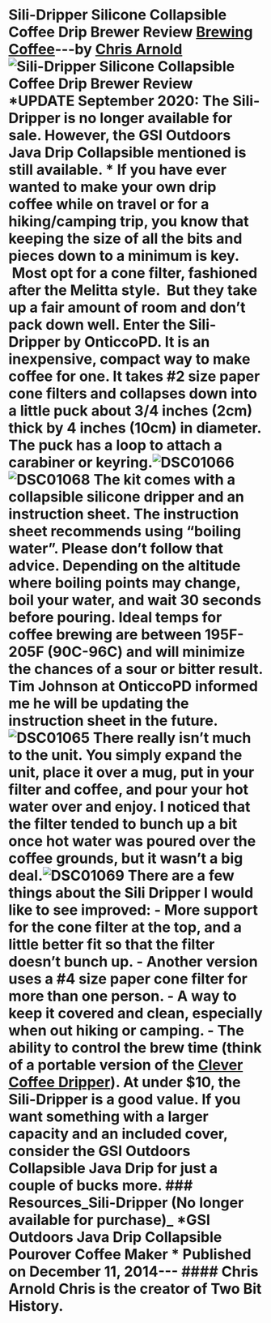 # Sili-Dripper Silicone Collapsible Coffee Drip Brewer Review [Brewing Coffee](https://ineedcoffee.com/section/brewing-coffee/)---by [Chris Arnold](https://ineedcoffee.com/by/chris-arnold/)![Sili-Dripper Silicone Collapsible Coffee Drip Brewer Review](https://ineedcoffee.com/images/posts/sili-dripper-silicone-collapsible-coffee-drip-brewer-review/DSC01069.jpg) ***UPDATE September 2020:** The Sili-Dripper is no longer available for sale. However, the GSI Outdoors Java Drip Collapsible mentioned is still available. * If you have ever wanted to make your own drip coffee while on travel or for a hiking/camping trip, you know that keeping the size of all the bits and pieces down to a minimum is key.  Most opt for a cone filter, fashioned after the Melitta style.  But they take up a fair amount of room and don’t pack down well. Enter the Sili-Dripper by OnticcoPD. It is an inexpensive, compact way to make coffee for one. It takes #2 size paper cone filters and collapses down into a little puck about 3/4 inches (2cm) thick by 4 inches (10cm) in diameter. The puck has a loop to attach a carabiner or keyring.![DSC01066](https://ineedcoffee.com/assets/DSC01066.cj4YEouo_NgNaY.webp)![DSC01068](https://ineedcoffee.com/assets/DSC01068.C-QTOtgh_Zrg23j.webp) The kit comes with a collapsible silicone dripper and an instruction sheet. The instruction sheet recommends using “boiling water”. Please don’t follow that advice. Depending on the altitude where boiling points may change, boil your water, and wait 30 seconds before pouring. Ideal temps for coffee brewing are between 195F-205F (90C-96C) and will minimize the chances of a sour or bitter result. Tim Johnson at OnticcoPD informed me he will be updating the instruction sheet in the future.![DSC01065](https://ineedcoffee.com/assets/DSC01065.C5EXcsV0_1Ciqto.webp) There really isn’t much to the unit. You simply expand the unit, place it over a mug, put in your filter and coffee, and pour your hot water over and enjoy. I noticed that the filter tended to bunch up a bit once hot water was poured over the coffee grounds, but it wasn’t a big deal.![DSC01069](https://ineedcoffee.com/assets/DSC01069.cOzuNC8K_2iMW3H.webp) There are a few things about the Sili Dripper I would like to see improved: - More support for the cone filter at the top, and a little better fit so that the filter doesn’t bunch up. - Another version uses a #4 size paper cone filter for more than one person. - A way to keep it covered and clean, especially when out hiking or camping. - The ability to control the brew time (think of a portable version of the [Clever Coffee Dripper](https://ineedcoffee.com/clever-coffee-dripper-review/ "Clever Coffee Dripper Review")). At under $10, the Sili-Dripper is a good value. If you want something with a larger capacity and an included cover, consider the GSI Outdoors Collapsible Java Drip for just a couple of bucks more. ### Resources_Sili-Dripper (No longer available for purchase)_ *GSI Outdoors Java Drip Collapsible Pourover Coffee Maker * Published on December 11, 2014--- #### Chris Arnold Chris is the creator of Two Bit History.